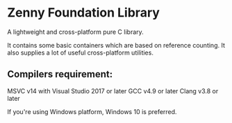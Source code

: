 # Zenny Foundation Library
A lightweight and cross-platform pure C library.

It contains some basic containers which are based on reference counting. It also supplies a lot of useful cross-platform utilities.

## Compilers requirement:
MSVC v14 with Visual Studio 2017 or later
GCC v4.9 or later
Clang v3.8 or later

If you're using Windows platform, Windows 10 is preferred.

